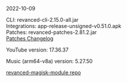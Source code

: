 2022-10-09
  
CLI: revanced-cli-2.15.0-all.jar  
Integrations: app-release-unsigned-v0.51.0.apk  
Patches: revanced-patches-2.81.2.jar  
[Patches Changelog](https://github.com/revanced/revanced-patches/releases/tag/v2.81.2)  

YouTube version: 17.36.37  

Music (arm64-v8a) version: 5.27.50  

[revanced-magisk-module repo](https://github.com/j-hc/revanced-magisk-module)
